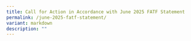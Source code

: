 ```yaml
---
title: Call for Action in Accordance with June 2025 FATF Statement
permalink: /june-2025-fatf-statement/
variant: markdown
description: ""
---
```


